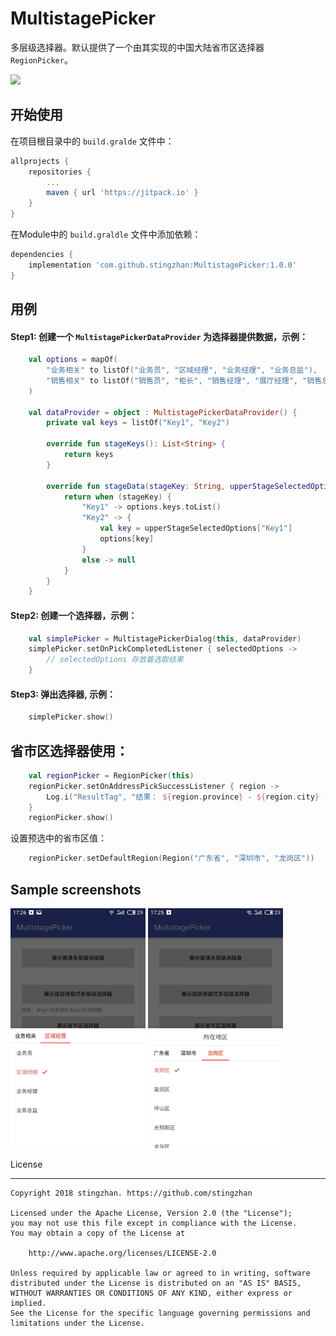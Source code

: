 # MultistagePicker

多层级选择器。默认提供了一个由其实现的中国大陆省市区选择器 `RegionPicker`。

[![](https://jitpack.io/v/stingzhan/MultistagePicker.svg)](https://jitpack.io/#stingzhan/MultistagePicker)

## 开始使用

在项目根目录中的 `build.gralde` 文件中：

```groovy
allprojects {
    repositories {
        ...
        maven { url 'https://jitpack.io' }
    }
}
```

在Module中的 `build.graldle` 文件中添加依赖：

```groovy
dependencies {
    implementation 'com.github.stingzhan:MultistagePicker:1.0.0'
}
```

## 用例

#### Step1: 创建一个 `MultistagePickerDataProvider` 为选择器提供数据，示例：

```kotlin
    val options = mapOf(
        "业务相关" to listOf("业务员", "区域经理", "业务经理", "业务总监"),
        "销售相关" to listOf("销售员", "柜长", "销售经理", "展厅经理", "销售总监")
    )

    val dataProvider = object : MultistagePickerDataProvider() {
        private val keys = listOf("Key1", "Key2")

        override fun stageKeys(): List<String> {
            return keys
        }

        override fun stageData(stageKey: String, upperStageSelectedOptions: Map<String, String>): List<String>? {
            return when (stageKey) {
                "Key1" -> options.keys.toList()
                "Key2" -> {
                    val key = upperStageSelectedOptions["Key1"]
                    options[key]
                }
                else -> null
            }
        }
    }
```

#### Step2: 创建一个选择器，示例：

```kotlin
    val simplePicker = MultistagePickerDialog(this, dataProvider)
    simplePicker.setOnPickCompletedListener { selectedOptions ->
        // selectedOptions 存放着选取结果
    }
```

#### Step3: 弹出选择器, 示例：

```kotlin
    simplePicker.show()
```

## 省市区选择器使用：

```kotlin
    val regionPicker = RegionPicker(this)
    regionPicker.setOnAddressPickSuccessListener { region ->
        Log.i("ResultTag", "结果： ${region.province} - ${region.city} - ${region.district}")
    }
    regionPicker.show()
```

设置预选中的省市区值：

```kotlin
    regionPicker.setDefaultRegion(Region("广东省", "深圳市", "龙岗区"))
```

## Sample screenshots

<img src="screenshots/screenshot-normal.jpg" width=216 />
<img src="screenshots/screenshot-region-picker.jpg" width=216 />

License

-------
    Copyright 2018 stingzhan. https://github.com/stingzhan

    Licensed under the Apache License, Version 2.0 (the "License");
    you may not use this file except in compliance with the License.
    You may obtain a copy of the License at
 
        http://www.apache.org/licenses/LICENSE-2.0

    Unless required by applicable law or agreed to in writing, software
    distributed under the License is distributed on an "AS IS" BASIS,
    WITHOUT WARRANTIES OR CONDITIONS OF ANY KIND, either express or implied.
    See the License for the specific language governing permissions and
    limitations under the License.